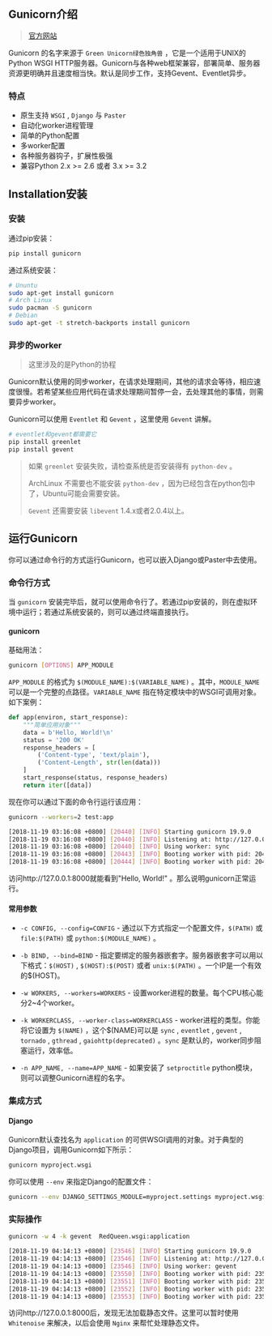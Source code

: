 ## Gunicorn介绍

> [官方网站](http://docs.gunicorn.org/en/stable/)

Gunicorn 的名字来源于 `Green Unicorn绿色独角兽` ，它是一个适用于UNIX的Python WSGI HTTP服务器。Gunicorn与各种web框架兼容，部署简单、服务器资源更明确并且速度相当快。默认是同步工作，支持Gevent、Eventlet异步。

### 特点

- 原生支持 `WSGI` , `Django` 与 `Paster`
- 自动化worker进程管理
- 简单的Python配置
- 多worker配置
- 各种服务器钩子，扩展性极强
- 兼容Python 2.x >= 2.6 或者 3.x >= 3.2


## Installation安装

### 安装

通过pip安装：  

```bash
pip install gunicorn
```

通过系统安装：  

```bash
# Ununtu
sudo apt-get install gunicorn
# Arch Linux
sudo pacman -S gunicorn
# Debian
sudo apt-get -t stretch-backports install gunicorn
```

### 异步的worker

> 这里涉及的是Python的协程

Gunicorn默认使用的同步worker，在请求处理期间，其他的请求会等待，相应速度很慢。若希望某些应用代码在请求处理期间暂停一会，去处理其他的事情，则需要异步worker。  

Gunicorn可以使用 `Eventlet` 和 `Gevent` ，这里使用 `Gevent` 讲解。  

```bash
# eventlet和gevent都需要它
pip install greenlet
pip install gevent
```

> 如果 `greenlet` 安装失败，请检查系统是否安装得有 `python-dev` 。
>
> ArchLinux 不需要也不能安装 `python-dev` ，因为已经包含在python包中了，Ubuntu可能会需要安装。
>
> `Gevent` 还需要安装 `libevent` 1.4.x或者2.0.4以上。

  

## 运行Gunicorn

你可以通过命令行的方式运行Gunicorn，也可以嵌入Django或Paster中去使用。  

### 命令行方式

当 `gunicorn` 安装完毕后，就可以使用命令行了。若通过pip安装的，则在虚拟环境中运行；若通过系统安装的，则可以通过终端直接执行。  

#### gunicorn

基础用法：  

```bash
gunicorn [OPTIONS] APP_MODULE
```

`APP_MODULE` 的格式为 `$(MODULE_NAME):$(VARIABLE_NAME)` 。其中，`MODULE_NAME` 可以是一个完整的点路径。`VARIABLE_NAME` 指在特定模块中的WSGI可调用对象。如下案例：  

```python
def app(environ, start_response):
    """简单应用对象"""
    data = b'Hello, World!\n'
    status = '200 OK'
    response_headers = [
        ('Content-type', 'text/plain'),
        ('Content-Length', str(len(data)))
    ]
    start_response(status, response_headers)
    return iter([data])
```

现在你可以通过下面的命令行运行该应用：  

```bash
gunicorn --workers=2 test:app

[2018-11-19 03:16:08 +0800] [20440] [INFO] Starting gunicorn 19.9.0
[2018-11-19 03:16:08 +0800] [20440] [INFO] Listening at: http://127.0.0.1:8000 (20440)
[2018-11-19 03:16:08 +0800] [20440] [INFO] Using worker: sync
[2018-11-19 03:16:08 +0800] [20443] [INFO] Booting worker with pid: 20443
[2018-11-19 03:16:08 +0800] [20444] [INFO] Booting worker with pid: 20444
```

访问http://127.0.0.1:8000就能看到"Hello, World!" 。那么说明gunicorn正常运行。

#### 常用参数

- `-c CONFIG, --config=CONFIG` - 通过以下方式指定一个配置文件，`$(PATH)` 或 `file:$(PATH)` 或 `python:$(MODULE_NAME)` 。
- `-b BIND, --bind=BIND` - 指定要绑定的服务器嵌套字。服务器嵌套字可以用以下格式：`$(HOST)` , `$(HOST):$(POST)` 或者 `unix:$(PATH)` 。一个IP是一个有效的$(HOST)。
- `-w WORKERS, --workers=WORKERS` - 设置worker进程的数量。每个CPU核心能分2~4个worker。
- `-k WORKERCLASS, --worker-class=WORKERCLASS` - worker进程的类型。你能将它设置为 `$(NAME)` ，这个$(NAME)可以是 `sync` , `eventlet` , `gevent` , `tornado` , `gthread` , `gaiohttp(deprecated)` 。`sync` 是默认的，worker同步阻塞运行，效率低。 

- `-n APP_NAME, --name=APP_NAME` - 如果安装了 `setproctitle` python模块，则可以调整Gunicorn进程的名字。

### 集成方式

#### Django

Gunicorn默认查找名为 `application` 的可供WSGI调用的对象。对于典型的Django项目，调用Gunicorn如下所示：  

```bash
gunicorn myproject.wsgi
```

你可以使用 `--env` 来指定Django的配置文件：  

```bash
gunicorn --env DJANGO_SETTINGS_MODULE=myproject.settings myproject.wsgi
```

### 实际操作

```bash
gunicorn -w 4 -k gevent  RedQueen.wsgi:application

[2018-11-19 04:14:13 +0800] [23546] [INFO] Starting gunicorn 19.9.0
[2018-11-19 04:14:13 +0800] [23546] [INFO] Listening at: http://127.0.0.1:8000 (23546)
[2018-11-19 04:14:13 +0800] [23546] [INFO] Using worker: gevent
[2018-11-19 04:14:13 +0800] [23550] [INFO] Booting worker with pid: 23550
[2018-11-19 04:14:13 +0800] [23551] [INFO] Booting worker with pid: 23551
[2018-11-19 04:14:13 +0800] [23552] [INFO] Booting worker with pid: 23552
[2018-11-19 04:14:13 +0800] [23553] [INFO] Booting worker with pid: 23553
```

访问http://127.0.0.1:8000后，发现无法加载静态文件。这里可以暂时使用 `Whitenoise` 来解决，以后会使用 `Nginx` 来帮忙处理静态文件。

